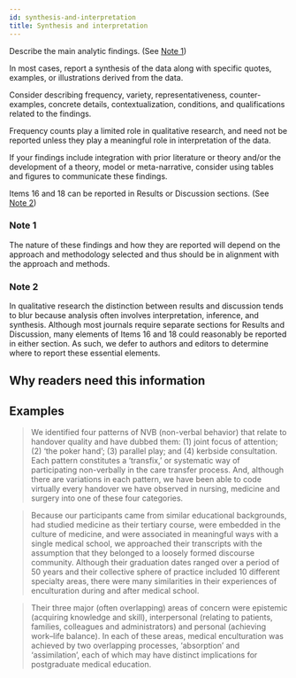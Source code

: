 ```yaml
---
id: synthesis-and-interpretation
title: Synthesis and interpretation
---
```

Describe the main analytic findings. (See [Note 1](.))

In most cases, report a synthesis of the data along with specific quotes, examples, or illustrations derived from the data.
<!-- #ASK: is this same as links to empirical data? -->

Consider describing frequency, variety, representativeness, counter-examples, concrete details, contextualization, conditions, and qualifications related to the findings.

Frequency counts play a limited role in qualitative research, and need not be reported unless they play a meaningful role in interpretation of the data.
<!-- #ASK: clarify describing frequency "most, some etc", vs frequency counts? -->

<!-- #ASK: not sure about this statement: Findings might also include integration with prior literature or theory and/or the development of a theory, model or meta-narrative. Judicious use of tables and figures can help communicate such findings. -->

If your findings include integration with prior literature or theory and/or the development of a theory, model or meta-narrative, consider using tables and figures to communicate these findings.

Items 16 and 18 can be reported in Results or Discussion sections. (See [Note 2](.))

### Note 1

The nature of these findings and how they are reported will depend on the approach and methodology selected and thus should be in alignment with the approach and methods.

### Note 2

In qualitative research the distinction between results and discussion tends to blur because analysis often involves interpretation, inference, and synthesis. Although most journals require separate sections for Results and Discussion, many elements of Items 16 and 18 could reasonably be reported in either section. As such, we defer to authors and editors to determine where to report these essential elements.

## Why readers need this information

## Examples

> We identified four patterns of NVB (non-verbal behavior) that relate to handover quality and have dubbed them: (1) joint focus of attention; (2) ‘the poker hand’; (3) parallel play; and (4) kerbside consultation. Each pattern constitutes a ‘transfix,’ or systematic way of participating non-verbally in the care transfer process. And, although there are variations in each pattern, we have been able to code virtually every handover we have observed in nursing, medicine and surgery into one of these four categories.

> Because our participants came from similar educational backgrounds, had studied medicine as their tertiary course, were embedded in the culture of medicine, and were associated in meaningful ways with a single medical school, we approached their transcripts with the assumption that they belonged to a loosely formed discourse community. Although their graduation dates ranged over a period of 50 years and their collective sphere of practice included 10 different specialty areas, there were many similarities in their experiences of enculturation during and after medical school.

> Their three major (often overlapping) areas of concern were epistemic (acquiring knowledge and skill), interpersonal (relating to patients, families, colleagues and administrators) and personal (achieving work–life balance). In each of these areas, medical enculturation was achieved by two overlapping processes, ‘absorption’ and ‘assimilation’, each of which may have distinct implications for postgraduate medical education.